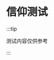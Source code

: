 # 信仰测试
:::tip

测试内容仅供参考

:::

<script setup>
import { questionsData } from '../js/questions.js'
</script>

<Faction :questions="questionsData" />
